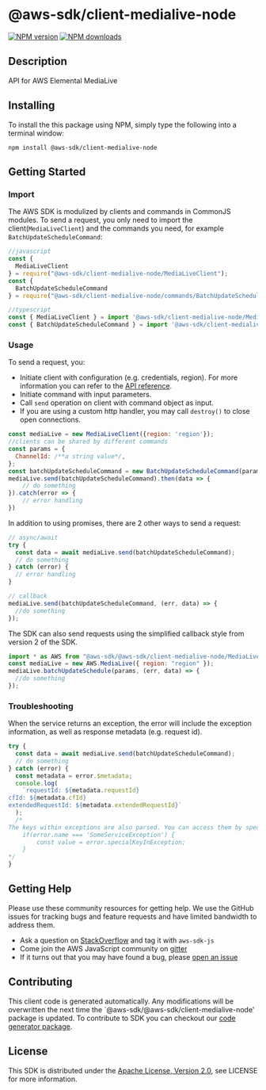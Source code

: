 # @aws-sdk/client-medialive-node

[![NPM version](https://img.shields.io/npm/v/@aws-sdk/client-medialive-node/preview.svg)](https://www.npmjs.com/package/@aws-sdk/client-medialive-node)
[![NPM downloads](https://img.shields.io/npm/dm/@aws-sdk/client-medialive-node.svg)](https://www.npmjs.com/package/@aws-sdk/client-medialive-node)

## Description

API for AWS Elemental MediaLive

## Installing

To install the this package using NPM, simply type the following into a terminal window:

```
npm install @aws-sdk/client-medialive-node
```

## Getting Started

### Import

The AWS SDK is modulized by clients and commands in CommonJS modules. To send a request, you only need to import the client(`MediaLiveClient`) and the commands you need, for example `BatchUpdateScheduleCommand`:

```javascript
//javascript
const {
  MediaLiveClient
} = require("@aws-sdk/client-medialive-node/MediaLiveClient");
const {
  BatchUpdateScheduleCommand
} = require("@aws-sdk/client-medialive-node/commands/BatchUpdateScheduleCommand");
```

```javascript
//typescript
const { MediaLiveClient } = import '@aws-sdk/client-medialive-node/MediaLiveClient';
const { BatchUpdateScheduleCommand } = import '@aws-sdk/client-medialive-node/commands/BatchUpdateScheduleCommand';
```

### Usage

To send a request, you:

- Initiate client with configuration (e.g. credentials, region). For more information you can refer to the [API reference][].
- Initiate command with input parameters.
- Call `send` operation on client with command object as input.
- If you are using a custom http handler, you may call `destroy()` to close open connections.

```javascript
const mediaLive = new MediaLiveClient({region: 'region'});
//clients can be shared by different commands
const params = {
  ChannelId: /**a string value*/,
};
const batchUpdateScheduleCommand = new BatchUpdateScheduleCommand(params);
mediaLive.send(batchUpdateScheduleCommand).then(data => {
    // do something
}).catch(error => {
    // error handling
})
```

In addition to using promises, there are 2 other ways to send a request:

```javascript
// async/await
try {
  const data = await mediaLive.send(batchUpdateScheduleCommand);
  // do something
} catch (error) {
  // error handling
}
```

```javascript
// callback
mediaLive.send(batchUpdateScheduleCommand, (err, data) => {
  //do something
});
```

The SDK can also send requests using the simplified callback style from version 2 of the SDK.

```javascript
import * as AWS from "@aws-sdk/@aws-sdk/client-medialive-node/MediaLive";
const mediaLive = new AWS.MediaLive({ region: "region" });
mediaLive.batchUpdateSchedule(params, (err, data) => {
  //do something
});
```

### Troubleshooting

When the service returns an exception, the error will include the exception information, as well as response metadata (e.g. request id).

```javascript
try {
  const data = await mediaLive.send(batchUpdateScheduleCommand);
  // do something
} catch (error) {
  const metadata = error.$metadata;
  console.log(
    `requestId: ${metadata.requestId}
cfId: ${metadata.cfId}
extendedRequestId: ${metadata.extendedRequestId}`
  );
  /*
The keys within exceptions are also parsed. You can access them by specifying exception names:
    if(error.name === 'SomeServiceException') {
        const value = error.specialKeyInException;
    }
*/
}
```

## Getting Help

Please use these community resources for getting help. We use the GitHub issues for tracking bugs and feature requests and have limited bandwidth to address them.

- Ask a question on [StackOverflow](https://stackoverflow.com/questions/tagged/aws-sdk-js) and tag it with `aws-sdk-js`
- Come join the AWS JavaScript community on [gitter](https://gitter.im/aws/aws-sdk-js-v3)
- If it turns out that you may have found a bug, please [open an issue](https://github.com/aws/aws-sdk-js-v3/issues)

## Contributing

This client code is generated automatically. Any modifications will be overwritten the next time the `@aws-sdk/@aws-sdk/client-medialive-node' package is updated. To contribute to SDK you can checkout our [code generator package][].

## License

This SDK is distributed under the
[Apache License, Version 2.0](http://www.apache.org/licenses/LICENSE-2.0),
see LICENSE for more information.

[code generator package]: https://github.com/aws/aws-sdk-js-v3/tree/master/packages/service-types-generator
[api reference]: https://docs.aws.amazon.com/AWSJavaScriptSDK/latest/
